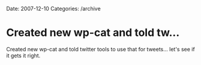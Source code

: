 Date: 2007-12-10
Categories: /archive

# Created new wp-cat and told tw...

Created new wp-cat and told twitter tools to use that for tweets... let's  see if it gets it right.
